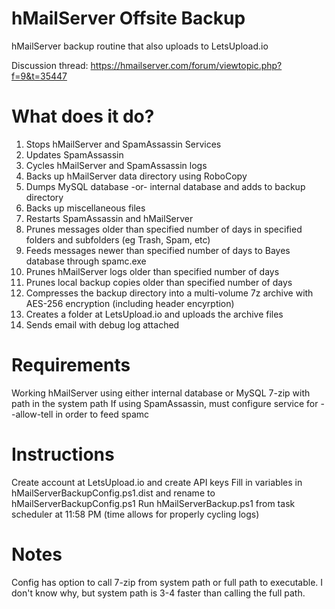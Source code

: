 # hMailServer Offsite Backup
 hMailServer backup routine that also uploads to LetsUpload.io
 
 Discussion thread: https://hmailserver.com/forum/viewtopic.php?f=9&t=35447
 
# What does it do?
 1) Stops hMailServer and SpamAssassin Services
 2) Updates SpamAssassin
 3) Cycles hMailServer and SpamAssassin logs
 4) Backs up hMailServer data directory using RoboCopy
 5) Dumps MySQL database -or- internal database and adds to backup directory
 6) Backs up miscellaneous files
 7) Restarts SpamAssassin and hMailServer
 8) Prunes messages older than specified number of days in specified folders and subfolders (eg Trash, Spam, etc)
 9) Feeds messages newer than specified number of days to Bayes database through spamc.exe
 10) Prunes hMailServer logs older than specified number of days
 11) Prunes local backup copies older than specified number of days
 12) Compresses the backup directory into a multi-volume 7z archive with AES-256 encryption (including header encyrption)
 13) Creates a folder at LetsUpload.io and uploads the archive files
 14) Sends email with debug log attached

# Requirements
 Working hMailServer using either internal database or MySQL
 7-zip with path in the system path
 If using SpamAssassin, must configure service for --allow-tell in order to feed spamc

# Instructions
 Create account at LetsUpload.io and create API keys
 Fill in variables in hMailServerBackupConfig.ps1.dist and rename to hMailServerBackupConfig.ps1
 Run hMailServerBackup.ps1 from task scheduler at 11:58 PM (time allows for properly cycling logs)
 
# Notes
 Config has option to call 7-zip from system path or full path to executable. I don't know why, but system path is 3-4 faster than calling the full path. 